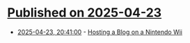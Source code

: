 # [Published on 2025-04-23](index.md)

* [2025-04-23, 20:41:00](https://soylentnews.org/article.pl?sid=25/04/23/0343211&from=rss) - [Hosting a Blog on a Nintendo Wii](https://soylentnews.org/article.pl?sid=25/04/23/0343211&from=rss)
